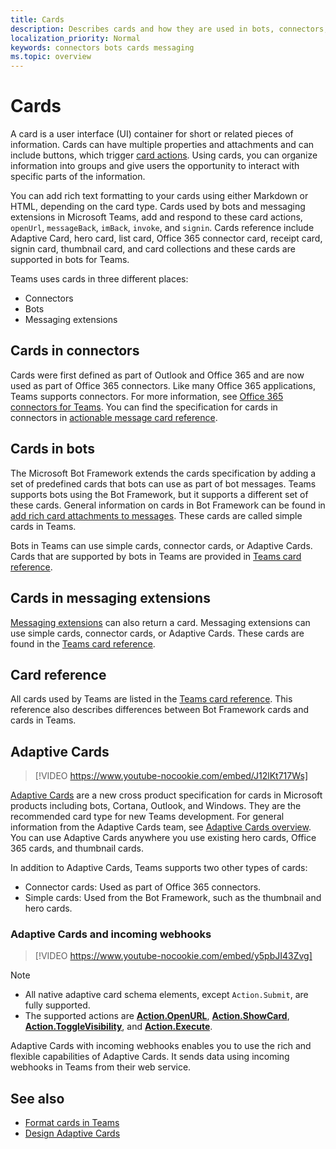 ```yaml
---
title: Cards
description: Describes cards and how they are used in bots, connectors, and messaging extensions
localization_priority: Normal
keywords: connectors bots cards messaging
ms.topic: overview
---
```


# Cards

A card is a user interface (UI) container for short or related pieces of information. Cards can have multiple properties and attachments and can include buttons, which trigger [card actions](~/task-modules-and-cards/cards/cards-actions.md). Using cards, you can organize information into groups and give users the opportunity to interact with specific parts of the information.

You can add rich text formatting to your cards using either Markdown or HTML, depending on the card type. Cards used by bots and messaging extensions in Microsoft Teams, add and respond to these card actions, `openUrl`, `messageBack`, `imBack`, `invoke`, and `signin`. Cards reference include Adaptive Card, hero card, list card, Office 365 connector card, receipt card, signin card, thumbnail card, and card collections and these cards are supported in bots for Teams.

Teams uses cards in three different places:

* Connectors
* Bots
* Messaging extensions

## Cards in connectors

Cards were first defined as part of Outlook and Office 365 and are now used as part of Office 365 connectors. Like many Office 365 applications, Teams supports connectors. For more information, see [Office 365 connectors for Teams](~/webhooks-and-connectors/what-are-webhooks-and-connectors.md). You can find the specification for cards in connectors in [actionable message card reference](/outlook/actionable-messages/card-reference).

## Cards in bots

The Microsoft Bot Framework extends the cards specification by adding a set of predefined cards that bots can use as part of bot messages. Teams supports bots using the Bot Framework, but it supports a different set of these cards. General information on cards in Bot Framework can be found in [add rich card attachments to messages](/bot-framework/nodejs/bot-builder-nodejs-send-rich-cards). These cards are called simple cards in Teams.

Bots in Teams can use simple cards, connector cards, or Adaptive Cards. Cards that are supported by bots in Teams are provided in [Teams card reference](~/task-modules-and-cards/cards/cards-reference.md).

## Cards in messaging extensions

[Messaging extensions](~/messaging-extensions/what-are-messaging-extensions.md) can also return a card. Messaging extensions can use simple cards, connector cards, or Adaptive Cards. These cards are found in the [Teams card reference](~/task-modules-and-cards/cards/cards-reference.md).

## Card reference

All cards used by Teams are listed in the [Teams card reference](~/task-modules-and-cards/cards/cards-reference.md). This reference also describes differences between Bot Framework cards and cards in Teams.

## Adaptive Cards

> [!VIDEO https://www.youtube-nocookie.com/embed/J12lKt717Ws]

[Adaptive Cards](~/task-modules-and-cards/cards/cards-reference.md#adaptive-card) are a new cross product specification for cards in Microsoft products including bots, Cortana, Outlook, and Windows. They are the recommended card type for new Teams development. For general information from the Adaptive Cards team, see [Adaptive Cards overview](/adaptive-cards). You can use Adaptive Cards anywhere you use existing hero cards, Office 365 cards, and thumbnail cards.

In addition to Adaptive Cards, Teams supports two other types of cards:

* Connector cards: Used as part of Office 365 connectors.
* Simple cards: Used from the Bot Framework, such as the thumbnail and hero cards.

### Adaptive Cards and incoming webhooks

> [!VIDEO https://www.youtube-nocookie.com/embed/y5pbJI43Zvg]

> [!NOTE]
> * All native adaptive card schema elements, except `Action.Submit`, are fully supported.
> * The supported actions are [**Action.OpenURL**](https://adaptivecards.io/explorer/Action.OpenUrl.html), [**Action.ShowCard**](https://adaptivecards.io/explorer/Action.ShowCard.html), [**Action.ToggleVisibility**](https://adaptivecards.io/explorer/Action.ToggleVisibility.html), and [**Action.Execute**](/adaptive-cards/authoring-cards/universal-action-model#actionexecute).

Adaptive Cards with incoming webhooks enables you to use the rich and flexible capabilities of Adaptive Cards. It sends data using incoming webhooks in Teams from their web service.

## See also

* [Format cards in Teams](~/task-modules-and-cards/cards/cards-format.md)
* [Design Adaptive Cards](~/task-modules-and-cards/cards/design-effective-cards.md)

